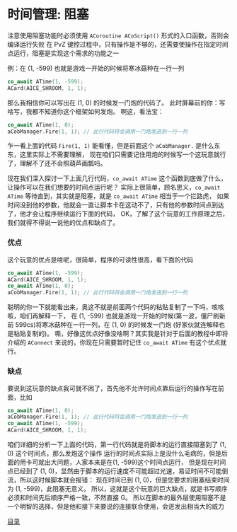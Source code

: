 <!--
 * @Coding: utf-8
 * @Author: vector-wlc
 * @Date: 2022-11-18 19:11:49
 * @Description: 
-->
# 时间管理: 阻塞

注意使用阻塞功能时必须使用 `ACoroutine ACoScript()` 形式的入口函数，否则会编译运行失败
在 PvZ 键控过程中，只有操作是不够的，还需要使操作在指定时间点运行，阻塞是实现这个需求的功能之一

例：在 (1, -599) 也就是游戏一开始的时候将寒冰菇种在一行一列

```C++
co_await ATime(1, -599);
ACard(AICE_SHROOM, 1, 1);
```

那么我相信你可以写出在 (1, 0) 的时候发一门炮的代码了。 此时屏幕前的你：写啥写，我都不知道你这个框架如何发炮。 
啊这，看法宝：

```C++
co_await ATime(1, 0);
aCobManager.Fire(1, 1); // 此行代码将会调用一门炮发送到一行一列
```

乍一看上面的代码 `Fire(1, 1)` 能看懂，但是前面这个 `aCobManager.` 是什么东东，这里实际上不需要理解，
现在咱们只需要记住用炮的时候写一个这玩意就行了，理解不了还不会照葫芦画瓢吗。

现在我们深入探讨一下上面几行代码，`co_await ATime` 这个函数到底做了什么，让操作可以在我们想要的时间点运行呢？
实际上很简单，顾名思义，`co_await ATime` 等待直到，其实就是阻塞，就是 `co_await ATime` 相当于一个拦路虎，
如果时间没到他的参数，他就会一直让脚本卡在这动不了，只有他的参数时间点到达了，他才会让程序继续运行下面的代码，
OK，了解了这个玩意的工作原理之后，我们就得不得说一说他的优点和缺点了。

### 优点
这个玩意的优点是啥呢，很简单，程序的可读性很高，看下面的代码

```C++
co_await ATime(1, -599);
ACard(AICE_SHROOM, 1, 1);
co_await ATime(1, 0);
aCobManager.Fire(1, 1); // 此行代码将会调用一门炮发送到一行一列
```

聪明的你一下就能看出来，奥这不就是前面两个代码的粘贴复制了一下吗，咳咳咳，咱们再解释一下，
在 (1, -599) 也就是游戏一开始的时候(第一波，僵尸刷新前 599cs)将寒冰菇种在一行一列，在 (1, 0) 的时候发一门炮 (好家伙就连解释也是粘贴复制的)。
嘶，好像这优点好像没啥啊？其实我是针对于后面的教程中即将介绍的 `AConnect` 来说的，你现在只需要暂时记住 `co_await ATime` 有这个优点就行。

### 缺点

要说到这玩意的缺点我可就不困了，首先他不允许时间点靠后运行的操作写在前面，比如

```C++
co_await ATime(1, 0);
aCobManager.Fire(1, 1); // 此行代码将会调用一门炮发送到一行一列
co_await ATime(1, -599);
ACard(AICE_SHROOM, 1, 1);
```

咱们详细的分析一下上面的代码，第一行代码就是将脚本的运行直接阻塞到了 (1, 0) 这个时间点，那么发炮这个操作
运行的时间点实际上是没什么毛病的，但是后面的用卡可就出大问题，人家本来是在(1, -599)这个时间点运行，
但是现在时间点已经到了 (1, 0)，显然由于脚本的运行速度不可能超过光速，易证时间不可能倒流，所以这时候脚本就会报错：
现在时间已到 (1, 0)，但是您要求的阻塞结束时间为 (1, -599)，此阻塞无意义。
所以，这就是这个玩意的巨大缺点，就是书写顺序必须和时间先后顺序严格一致，不然直接 G。
所以在脚本的最外层使用阻塞不是一个明智的选择，但是他和接下来要说的连接联合使用，会迸发出相当大的威力

[目录](./0catalogue.md)